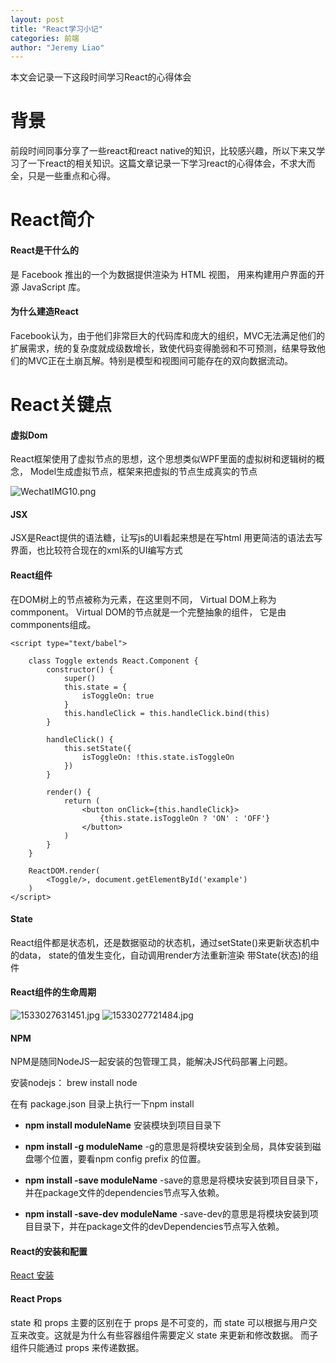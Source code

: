 ```yaml
---
layout: post
title: "React学习小记"
categories: 前端
author: "Jeremy Liao"
---
```


本文会记录一下这段时间学习React的心得体会

# 背景
前段时间同事分享了一些react和react native的知识，比较感兴趣，所以下来又学习了一下react的相关知识。这篇文章记录一下学习react的心得体会，不求大而全，只是一些重点和心得。
# React简介
#### React是干什么的
是 Facebook 推出的一个为数据提供渲染为 HTML 视图，
用来构建用户界面的开源 JavaScript 库。
#### 为什么建造React
Facebook认为，由于他们非常巨大的代码库和庞大的组织，MVC无法满足他们的扩展需求，统的复杂度就成级数增长，致使代码变得脆弱和不可预测，结果导致他们的MVC正在土崩瓦解。特别是模型和视图间可能存在的双向数据流动。
# React关键点
#### 虚拟Dom
React框架使用了虚拟节点的思想，这个思想类似WPF里面的虚拟树和逻辑树的概念，
Model生成虚拟节点，框架来把虚拟的节点生成真实的节点

![WechatIMG10.png](https://i.loli.net/2018/07/31/5b6023e7748f3.png)

#### JSX
JSX是React提供的语法糖，让写js的UI看起来想是在写html 
用更简洁的语法去写界面，也比较符合现在的xml系的UI编写方式
#### React组件
在DOM树上的节点被称为元素，在这里则不同，
Virtual DOM上称为commponent。
Virtual DOM的节点就是一个完整抽象的组件，
它是由commponents组成。

```
<script type="text/babel">

    class Toggle extends React.Component {
        constructor() {
            super()
            this.state = {
                isToggleOn: true
            }
            this.handleClick = this.handleClick.bind(this)
        }

        handleClick() {
            this.setState({
                isToggleOn: !this.state.isToggleOn
            })
        }

        render() {
            return (
                <button onClick={this.handleClick}>
                    {this.state.isToggleOn ? 'ON' : 'OFF'}
                </button>
            )
        }
    }

    ReactDOM.render(
        <Toggle/>, document.getElementById('example')
    )
</script>
```
#### State
React组件都是状态机，还是数据驱动的状态机，通过setState()来更新状态机中的data，
state的值发生变化，自动调用render方法重新渲染
带State(状态)的组件
#### React组件的生命周期
![1533027631451.jpg](https://i.loli.net/2018/07/31/5b602557b5cb4.jpg)
![1533027721484.jpg](https://i.loli.net/2018/07/31/5b60259d0ebb6.jpg)
#### NPM
NPM是随同NodeJS一起安装的包管理工具，能解决JS代码部署上问题。

安装nodejs： brew install node 

在有 package.json 目录上执行一下npm install

- **npm install moduleName**
安装模块到项目目录下

- **npm install -g moduleName**
-g的意思是将模块安装到全局，具体安装到磁盘哪个位置，要看npm config prefix 的位置。

- **npm install -save moduleName**
-save的意思是将模块安装到项目目录下，并在package文件的dependencies节点写入依赖。

- **npm install -save-dev moduleName**
-save-dev的意思是将模块安装到项目目录下，并在package文件的devDependencies节点写入依赖。

#### React的安装和配置
[React 安装](http://www.runoob.com/react/react-install.html)

#### React Props
state 和 props 主要的区别在于 props 是不可变的，而 state 可以根据与用户交互来改变。这就是为什么有些容器组件需要定义 state 来更新和修改数据。 而子组件只能通过 props 来传递数据。